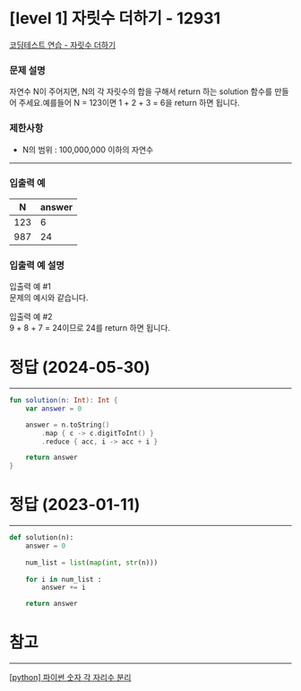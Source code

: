 # [level 1] 자릿수 더하기 - 12931
[코딩테스트 연습 - 자릿수 더하기](https://school.programmers.co.kr/learn/courses/30/lessons/12931?language=python3)

### **문제 설명**

자연수 N이 주어지면, N의 각 자릿수의 합을 구해서 return 하는 solution 함수를 만들어 주세요.예를들어 N = 123이면 1 + 2 + 3 = 6을 return 하면 됩니다.

### 제한사항

- N의 범위 : 100,000,000 이하의 자연수

---

### 입출력 예

| N | answer |
| --- | --- |
| 123 | 6 |
| 987 | 24 |

### 입출력 예 설명

입출력 예 #1  
문제의 예시와 같습니다.

입출력 예 #2  
9 + 8 + 7 = 24이므로 24를 return 하면 됩니다.

# 정답 (2024-05-30)

---

```kotlin
fun solution(n: Int): Int {
    var answer = 0

    answer = n.toString()
        .map { c -> c.digitToInt() }
        .reduce { acc, i -> acc + i }

    return answer
}
```

# 정답 (2023-01-11)

---

```python
def solution(n):
    answer = 0
    
    num_list = list(map(int, str(n)))
    
    for i in num_list :
        answer += i

    return answer
```


# 참고

---

[[python] 파이썬 숫자 각 자리수 분리](https://clolee.tistory.com/36)
